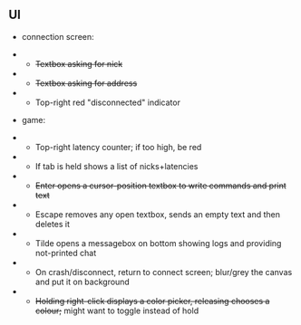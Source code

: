 ## UI
* connection screen:
* * ~~Textbox asking for nick~~
* * ~~Textbox asking for address~~
* * Top-right red "disconnected" indicator

* game:
* * Top-right latency counter; if too high, be red
* * If tab is held shows a list of nicks+latencies
* * ~~Enter opens a cursor-position textbox to write commands and print text~~
* * Escape removes any open textbox, sends an empty text and then deletes it
* * Tilde opens a messagebox on bottom showing logs and providing not-printed chat
* * On crash/disconnect, return to connect screen; blur/grey the canvas and put it on background
* * ~~Holding right-click displays a color picker, releasing chooses a colour;~~ might want to toggle instead of hold
